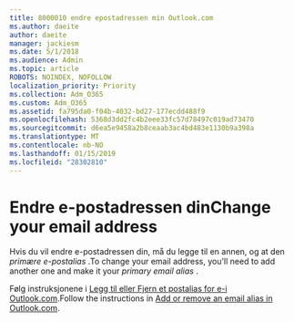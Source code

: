 ```yaml
---
title: 8000010 endre epostadressen min Outlook.com
ms.author: daeite
author: daeite
manager: jackiesm
ms.date: 5/1/2018
ms.audience: Admin
ms.topic: article
ROBOTS: NOINDEX, NOFOLLOW
localization_priority: Priority
ms.collection: Adm_O365
ms.custom: Adm_O365
ms.assetid: fa795da0-f04b-4032-bd27-177ecdd488f9
ms.openlocfilehash: 5368d3dd2fc4b2eee33fc57d78497c019ad73470
ms.sourcegitcommit: d6ea5e9458a2b8ceaab3ac4bd483e1130b9a398a
ms.translationtype: MT
ms.contentlocale: nb-NO
ms.lasthandoff: 01/15/2019
ms.locfileid: "28302810"
---
```

# <a name="change-your-email-address"></a><span data-ttu-id="9e1a5-102">Endre e-postadressen din</span><span class="sxs-lookup"><span data-stu-id="9e1a5-102">Change your email address</span></span>

<span data-ttu-id="9e1a5-103">Hvis du vil endre e-postadressen din, må du legge til en annen, og at den *primære e-postalias* .</span><span class="sxs-lookup"><span data-stu-id="9e1a5-103">To change your email address, you'll need to add another one and make it your  *primary email alias*  .</span></span> 
  
<span data-ttu-id="9e1a5-104">Følg instruksjonene i [Legg til eller Fjern et postalias for e-i Outlook.com](https://go.microsoft.com/fwlink/p/?linkid=873115).</span><span class="sxs-lookup"><span data-stu-id="9e1a5-104">Follow the instructions in [Add or remove an email alias in Outlook.com](https://go.microsoft.com/fwlink/p/?linkid=873115).</span></span>
  

